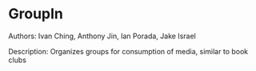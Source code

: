 # GroupIn

Authors: Ivan Ching, Anthony Jin, Ian Porada, Jake Israel

Description: Organizes groups for consumption of media, similar to book clubs
